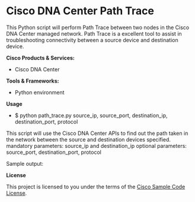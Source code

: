# Cisco DNA Center Path Trace


This Python script will perform Path Trace between two nodes in the Cisco DNA Center managed network.
Path Trace is a excellent tool to assist in troubleshooting connectivity between a source device and destination device.

**Cisco Products & Services:**

- Cisco DNA Center

**Tools & Frameworks:**

- Python environment

**Usage**

- $ python path_trace.py source_ip, source_port, destination_ip, destination_port, protocol

This script will use the Cisco DNA Center APIs to find out the path taken in the network between the source and destination devices specified.
mandatory parameters: source_ip and destination_ip
optional parameters: source_port, destination_port, protocol

Sample output:


**License**

This project is licensed to you under the terms of the [Cisco Sample
Code License](./LICENSE).
